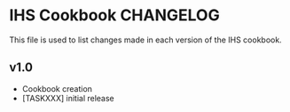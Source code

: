IHS Cookbook CHANGELOG
=============================
This file is used to list changes made in each version of the IHS cookbook.

v1.0
------
- Cookbook creation
- [TASKXXX] initial release
